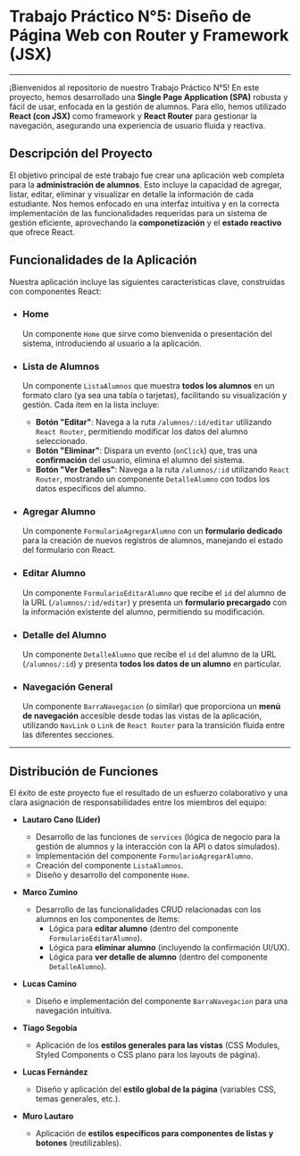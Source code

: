 # Trabajo Práctico N°5: Diseño de Página Web con Router y Framework (JSX)

---

¡Bienvenidos al repositorio de nuestro Trabajo Práctico N°5! En este proyecto, hemos desarrollado una **Single Page Application (SPA)** robusta y fácil de usar, enfocada en la gestión de alumnos. Para ello, hemos utilizado **React (con JSX)** como framework y **React Router** para gestionar la navegación, asegurando una experiencia de usuario fluida y reactiva.

## Descripción del Proyecto

El objetivo principal de este trabajo fue crear una aplicación web completa para la **administración de alumnos**. Esto incluye la capacidad de agregar, listar, editar, eliminar y visualizar en detalle la información de cada estudiante. Nos hemos enfocado en una interfaz intuitiva y en la correcta implementación de las funcionalidades requeridas para un sistema de gestión eficiente, aprovechando la **componetización** y el **estado reactivo** que ofrece React.

## Funcionalidades de la Aplicación

Nuestra aplicación incluye las siguientes características clave, construidas con componentes React:

- ### Home

  Un componente `Home` que sirve como bienvenida o presentación del sistema, introduciendo al usuario a la aplicación.

- ### Lista de Alumnos

  Un componente `ListaAlumnos` que muestra **todos los alumnos** en un formato claro (ya sea una tabla o tarjetas), facilitando su visualización y gestión. Cada ítem en la lista incluye:

  - **Botón "Editar"**: Navega a la ruta `/alumnos/:id/editar` utilizando `React Router`, permitiendo modificar los datos del alumno seleccionado.
  - **Botón "Eliminar"**: Dispara un evento (`onClick`) que, tras una **confirmación** del usuario, elimina el alumno del sistema.
  - **Botón "Ver Detalles"**: Navega a la ruta `/alumnos/:id` utilizando `React Router`, mostrando un componente `DetalleAlumno` con todos los datos específicos del alumno.

- ### Agregar Alumno

  Un componente `FormularioAgregarAlumno` con un **formulario dedicado** para la creación de nuevos registros de alumnos, manejando el estado del formulario con React.

- ### Editar Alumno

  Un componente `FormularioEditarAlumno` que recibe el `id` del alumno de la URL (`/alumnos/:id/editar`) y presenta un **formulario precargado** con la información existente del alumno, permitiendo su modificación.

- ### Detalle del Alumno

  Un componente `DetalleAlumno` que recibe el `id` del alumno de la URL (`/alumnos/:id`) y presenta **todos los datos de un alumno** en particular.

- ### Navegación General
  Un componente `BarraNavegacion` (o similar) que proporciona un **menú de navegación** accesible desde todas las vistas de la aplicación, utilizando `NavLink` o `Link` de `React Router` para la transición fluida entre las diferentes secciones.

---

## Distribución de Funciones

El éxito de este proyecto fue el resultado de un esfuerzo colaborativo y una clara asignación de responsabilidades entre los miembros del equipo:

- **Lautaro Cano (Líder)**

  - Desarrollo de las funciones de `services` (lógica de negocio para la gestión de alumnos y la interacción con la API o datos simulados).
  - Implementación del componente `FormularioAgregarAlumno`.
  - Creación del componente `ListaAlumnos`.
  - Diseño y desarrollo del componente `Home`.

- **Marco Zumino**

  - Desarrollo de las funcionalidades CRUD relacionadas con los alumnos en los componentes de ítems:
    - Lógica para **editar alumno** (dentro del componente `FormularioEditarAlumno`).
    - Lógica para **eliminar alumno** (incluyendo la confirmación UI/UX).
    - Lógica para **ver detalle de alumno** (dentro del componente `DetalleAlumno`).

- **Lucas Camino**

  - Diseño e implementación del componente `BarraNavegacion` para una navegación intuitiva.

- **Tiago Segobia**

  - Aplicación de los **estilos generales para las vistas** (CSS Modules, Styled Components o CSS plano para los layouts de página).

- **Lucas Fernández**

  - Diseño y aplicación del **estilo global de la página** (variables CSS, temas generales, etc.).

- **Muro Lautaro**
  - Aplicación de **estilos específicos para componentes de listas y botones** (reutilizables).
